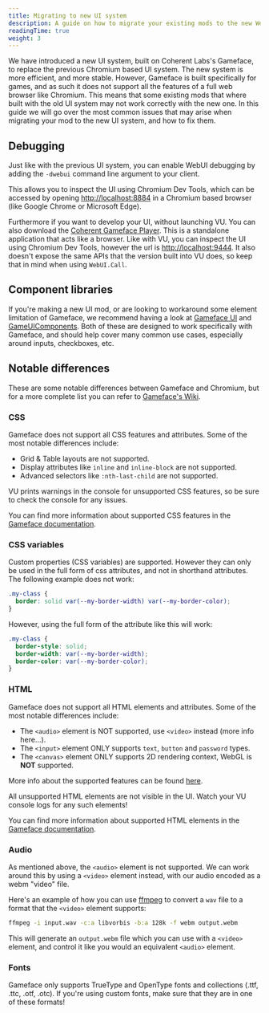 ```yaml
---
title: Migrating to new UI system
description: A guide on how to migrate your existing mods to the new WebUI system.
readingTime: true
weight: 3
---
```


We have introduced a new UI system, built on Coherent Labs's Gameface, to replace the previous Chromium based UI system. The new system is more efficient, and more stable. However, Gameface is built specifically for games, and as such it does not support all the features of a full web browser like Chromium. This means that some existing mods that where built with the old UI system may not work correctly with the new one. In this guide we will go over the most common issues that may arise when migrating your mod to the new UI system, and how to fix them.

## Debugging

Just like with the previous UI system, you can enable WebUI debugging by adding the `-dwebui` command line argument to your client. 

This allows you to inspect the UI using Chromium Dev Tools, which can be accessed by opening [http://localhost:8884](http://localhost:8884) in a Chromium based browser (like Google Chrome or Microsoft Edge).

Furthermore if you want to develop your UI, without launching VU. You can also download the [Coherent Gameface Player](https://i.nofate.me/gy7d0C1cOS8WRcnCaziEMsvm.zip). This is a standalone application that acts like a browser. Like with VU, you can inspect the UI using Chromium Dev Tools, however the url is [http://localhost:9444](http://localhost:9444). It also doesn't expose the same APIs that the version built into VU does, so keep that in mind when using `WebUI.Call`.

## Component libraries

If you're making a new UI mod, or are looking to workaround some element limitation of Gameface, we recommend having a look at [Gameface UI](https://gameface-ui.coherent-labs.com/) and [GameUIComponents](https://coherentlabs.github.io/GameUIComponents/en/). Both of these are designed to work specifically with Gameface, and should help cover many common use cases, especially around inputs, checkboxes, etc.

## Notable differences

These are some notable differences between Gameface and Chromium, but for a more complete list you can refer to [Gameface's Wiki](https://docs.coherent-labs.com/cpp-gameface/content_development/supported_features_tables/).

### CSS

Gameface does not support all CSS features and attributes. Some of the most notable differences include:

- Grid & Table layouts are not supported.
- Display attributes like `inline` and `inline-block` are not supported.
- Advanced selectors like `:nth-last-child` are not supported.

VU prints warnings in the console for unsupported CSS features, so be sure to check the console for any issues.

You can find more information about supported CSS features in the [Gameface documentation](https://docs.coherent-labs.com/cpp-gameface/content_development/supported_features_tables/cssproperties/).

### CSS variables

Custom properties (CSS variables) are supported. However they can only be used in the full form of css attributes, and not in shorthand attributes. The following example does not work:

```css
.my-class {
  border: solid var(--my-border-width) var(--my-border-color);
}
```

However, using the full form of the attribute like this will work:

```css
.my-class {
  border-style: solid;
  border-width: var(--my-border-width);
  border-color: var(--my-border-color);
}
```

### HTML

Gameface does not support all HTML elements and attributes. Some of the most notable differences include:

- The `<audio>` element is NOT supported, use `<video>` instead (more info here...).
- The `<input>` element ONLY supports `text`, `button` and `password` types.
- The `<canvas>` element ONLY supports 2D rendering context, WebGL is **NOT** supported. 

More info about the supported features can be found [here](https://docs.coherent-labs.com/cpp-gameface/content_development/supported_features_tables/canvassupport/).

All unsupported HTML elements are not visible in the UI. Watch your VU console logs for any such elements! 

You can find more information about supported HTML elements in the [Gameface documentation](https://docs.coherent-labs.com/cpp-gameface/content_development/supported_features_tables/htmlelements/).

### Audio

As mentioned above, the `<audio>` element is not supported. We can work around this by using a `<video>` element instead, with our audio encoded as a webm "video" file. 

Here's an example of how you can use [ffmpeg](https://www.ffmpeg.org/download.html) to convert a `wav` file to a format that the `<video>` element supports:

```bash
ffmpeg -i input.wav -c:a libvorbis -b:a 128k -f webm output.webm
```

This will generate an `output.webm` file which you can use with a `<video>` element, and control it like you would an equivalent `<audio>` element.

### Fonts

Gameface only supports TrueType and OpenType fonts and collections (.ttf, .ttc, .otf, .otc). If you're using custom fonts, make sure that they are in one of these formats!

